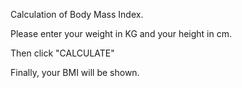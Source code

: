 Calculation of Body Mass Index.

Please enter your weight in KG and your height in cm.

Then click "CALCULATE"

Finally, your BMI will be shown.
